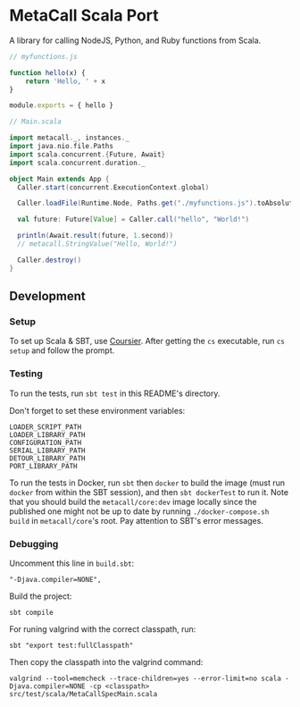 # MetaCall Scala Port

A library for calling NodeJS, Python, and Ruby functions from Scala.

```js
// myfunctions.js

function hello(x) {
    return 'Hello, ' + x
}

module.exports = { hello }
```
```scala
// Main.scala

import metacall._, instances._
import java.nio.file.Paths
import scala.concurrent.{Future, Await}
import scala.concurrent.duration._

object Main extends App {
  Caller.start(concurrent.ExecutionContext.global)

  Caller.loadFile(Runtime.Node, Paths.get("./myfunctions.js").toAbsolutePath.toString)

  val future: Future[Value] = Caller.call("hello", "World!")

  println(Await.result(future, 1.second))
  // metacall.StringValue("Hello, World!")

  Caller.destroy()
}
```

## Development
### Setup

To set up Scala & SBT, use [Coursier](https://get-coursier.io/docs/cli-installation). After getting the `cs` executable, run `cs setup` and follow the prompt.

### Testing

To run the tests, run `sbt test` in this README's directory.

Don't forget to set these environment variables:
```
LOADER_SCRIPT_PATH
LOADER_LIBRARY_PATH
CONFIGURATION_PATH
SERIAL_LIBRARY_PATH
DETOUR_LIBRARY_PATH
PORT_LIBRARY_PATH
```

To run the tests in Docker, run `sbt` then `docker` to build the image (must run `docker` from within the SBT session), and then `sbt dockerTest` to run it. Note that you should build the `metacall/core:dev` image locally since the published one might not be up to date by running `./docker-compose.sh build` in `metacall/core`'s root. Pay attention to SBT's error messages.

### Debugging

Uncomment this line in `build.sbt`:
```
"-Djava.compiler=NONE",
```

Build the project:
```
sbt compile
```

For runing valgrind with the correct classpath, run:
```
sbt "export test:fullClasspath"
```

Then copy the classpath into the valgrind command:
```
valgrind --tool=memcheck --trace-children=yes --error-limit=no scala -Djava.compiler=NONE -cp <classpath> src/test/scala/MetaCallSpecMain.scala
```
